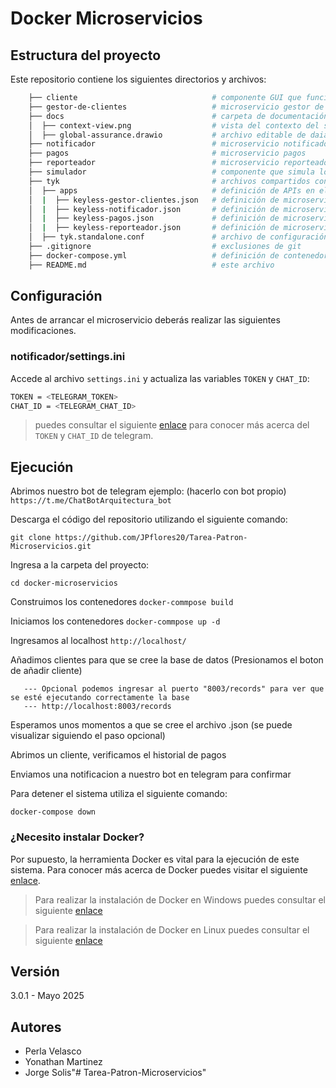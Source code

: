 # Docker Microservicios

<!-- [TODO] agregar descripción --> 

## Estructura del proyecto

Este repositorio contiene los siguientes directorios y archivos:

```bash
    ├── cliente                              # componente GUI que funciona como cliente
    ├── gestor-de-clientes                   # microservicio gestor de clientes
    ├── docs                                 # carpeta de documentación
    │  ├── context-view.png                  # vista del contexto del sistema
    │  ├── global-assurance.drawio           # archivo editable de daiagramas del sistema 
    ├── notificador                          # microservicio notificador 
    ├── pagos                                # microservicio pagos
    ├── reporteador                          # microservicio reporteador
    ├── simulador                            # componente que simula los pagos realizados
    ├── tyk                                  # archivos compartidos con el gateway
    │  ├── apps                              # definición de APIs en el gateway
    │  |  ├── keyless-gestor-clientes.json   # definición de microservicio API
    │  |  ├── keyless-notificador.json       # definición de microservicio Notifier
    │  |  ├── keyless-pagos.json             # definición de microservicio Payment
    │  |  ├── keyless-reporteador.json       # definición de microservicio Reporter
    │  ├── tyk.standalone.conf               # archivo de configuración de tyk
    ├── .gitignore                           # exclusiones de git
    ├── docker-compose.yml                   # definición de contenedores para ambiente docker
    ├── README.md                            # este archivo
```
## Configuración

Antes de arrancar el microservicio deberás realizar las siguientes modificaciones. 
### notificador/settings.ini

Accede al archivo `settings.ini` y actualiza las variables `TOKEN` y `CHAT_ID`:

```bash
TOKEN = <TELEGRAM_TOKEN>
CHAT_ID = <TELEGRAM_CHAT_ID>
```

> puedes consultar el siguiente [enlace](https://medium.com/@goyoregalado/bots-de-telegram-en-python-134b964fcdf7) 
> para conocer más acerca del `TOKEN` y `CHAT_ID` de telegram.


## Ejecución

Abrimos nuestro bot de telegram ejemplo: (hacerlo con bot propio)
`https://t.me/ChatBotArquitectura_bot`

Descarga el código del repositorio utilizando el siguiente comando:

`git clone https://github.com/JPflores20/Tarea-Patron-Microservicios.git`

Ingresa a la carpeta del proyecto:

`cd docker-microservicios`

Construimos los contenedores
`docker-commpose build`

Iniciamos los contenedores
`docker-commpose up -d`

Ingresamos al localhost
`http://localhost/`

Añadimos clientes para que se cree la base de datos
(Presionamos el boton de añadir cliente)

       --- Opcional podemos ingresar al puerto "8003/records" para ver que se esté ejecutando correctamente la base
       --- http://localhost:8003/records

Esperamos unos momentos a que se cree el archivo .json (se puede visualizar siguiendo el paso opcional)

Abrimos un cliente, verificamos el historial de pagos 

Enviamos una notificacion a nuestro bot en telegram para confirmar

Para detener el sistema utiliza el siguiente comando:

`docker-compose down`




### ¿Necesito instalar Docker?

Por supuesto, la herramienta Docker es vital para la ejecución de este sistema. Para conocer más acerca de Docker puedes visitar el siguiente [enlace](https://medium.com/@javiervivanco/que-es-docker-79d506f7b2fc).

> Para realizar la instalación de Docker en Windows puedes consultar el siguiente [enlace](https://medium.com/@tushar0618/installing-docker-desktop-on-window-10-501e594fc5eb)


> Para realizar la instalación de Docker en Linux puedes consultar el siguiente [enlace](https://www.digitalocean.com/community/tutorials/how-to-install-and-use-docker-on-ubuntu-20-04-es)




## Versión

3.0.1 - Mayo 2025



## Autores

- Perla Velasco
- Yonathan Martinez
- Jorge Solis"# Tarea-Patron-Microservicios" 
